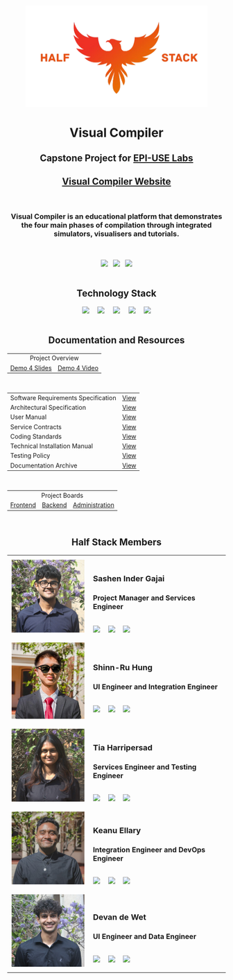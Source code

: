<div align="center">
    <img src="assets/halfstack.png" width="420" height="auto">
    <br>
    <h1 align="center">Visual Compiler</h1>
    <h2 align="center">Capstone Project for <a href="https://www.epiuselabs.com/">EPI-USE Labs</a></h2>
    <h2 align="center"><a href="https://www.visual-compiler.co.za/">Visual Compiler Website</a></h2>
</div>

<br>

<div align="center">
    <h3 align="center">Visual Compiler is an educational platform that demonstrates the four main phases of compilation through integrated simulators, visualisers and tutorials.</h3>
</div>

<br>
<br>

<div align="center">
    <img src="https://github.com/COS301-SE-2025/Visual-Compiler/actions/workflows/main.yml/badge.svg"> &nbsp;
    <img src="https://codecov.io/gh/COS301-SE-2025/Visual-Compiler/branch/main/graph/badge.svg?flag=backend"> &nbsp;
    <img src="https://img.shields.io/github/issues/COS301-SE-2025/Visual-Compiler?label=Issues">
</div>

<br>

<h2 align="center">Technology Stack</h2>

<div align="center">
    <img src="https://img.shields.io/badge/Svelte-F73C00?style=for-the-badge"> &nbsp;&nbsp;&nbsp;
    <img src="https://img.shields.io/badge/Go-00ADD8?style=for-the-badge"> &nbsp;&nbsp;&nbsp;
    <img src="https://img.shields.io/badge/MongoDB-55AD47?style=for-the-badge"> &nbsp;&nbsp;&nbsp;
    <img src="https://img.shields.io/badge/Docker-1D63ED?style=for-the-badge"> &nbsp;&nbsp;&nbsp;
    <img src="https://img.shields.io/badge/Amazon-FF9C08?style=for-the-badge">
</div>

<br>

<h2 align="center">Documentation and Resources</h2>

<div align="center">
    <table style="border-width: 1px;">
    <tr>
        <td colspan="3" align="center">Project Overview</td>
    </tr>
    <tr>
        <td><a href="https://www.canva.com/design/DAGz64MgHlY/sxAXQf1v8NuPE2XK3Ul20Q/view?utm_content=DAGz64MgHlY&utm_campaign=designshare&utm_medium=link2&utm_source=uniquelinks&utlId=h35f455f73b">Demo 4 Slides</a></td>
        <td><a href="https://drive.google.com/file/d/10CuCgy4wsezJKMnCf2ipH4JdN9SfmhSj/view?usp=sharing">Demo 4 Video</a></td>
    </tr>
    </table>
</div>

<br>

<div align="center">
    <table style="border-width: 1px;">
    <tr>
        <td>Software Requirements Specification</td>
        <td><a href="https://drive.google.com/file/d/15EytKXjgnE-WVOHrF8PX7H9vcrV_uNYD/view?usp=sharing">View</a></td>
    </tr>
    <tr>
        <td>Architectural Specification</td>
        <td><a href="https://drive.google.com/file/d/1jm6trFPui5GSlbyyLVMTeh45a5Nb3Jii/view?usp=sharing">View</a></td>
    </tr>
    <tr>
        <td>User Manual</td>
        <td><a href="https://drive.google.com/file/d/1GHejUyB5W3aPVLFBvzI-kt5ZTXEl4UZ4/view?usp=sharing">View</a></td>
    </tr>
        <tr>
        <td>Service Contracts</td>
        <td><a href="https://drive.google.com/file/d/1BSccaudyK0o8p3Ot7cbbFsPzgLQHEEal/view?usp=sharing">View</a></td>
    </tr>
    <tr>
        <td>Coding Standards</td>
        <td><a href="https://drive.google.com/file/d/1gMkjx20v3id--8wUWDmlei__TC_nlKhW/view?usp=sharing">View</a></td>
    </tr>
    <tr>
        <td>Technical Installation Manual</td>
        <td><a href="https://drive.google.com/file/d/12iGSbdAsCiDCffeyjp1tPmiMDNhjZoiU/view?usp=sharing">View</a></td>
    </tr>
    <tr>
        <td>Testing Policy</td>
        <td><a href="https://drive.google.com/file/d/13AhFizHhbSvmSdfh0Nrr5-TGKcCJ_z-S/view?usp=sharing">View</a></td>
    </tr>
    <tr>
        <td>Documentation Archive</td>
        <td><a href="https://drive.google.com/drive/folders/1Bwf4zI9UTJtxRjaBUjaK8TTudrES6LF0?usp=sharing">View</a></td>
    </tr>
    </table>
</div>

<br>

<div align="center">
    <table style="border-width: 1px;">
    <tr>
        <td colspan="3" align="center">Project Boards</td>
    </tr>
    <tr>
        <td><a href="https://github.com/orgs/COS301-SE-2025/projects/162">Frontend</a></td>
        <td><a href="https://github.com/orgs/COS301-SE-2025/projects/171">Backend</a></td>
        <td><a href="https://github.com/orgs/COS301-SE-2025/projects/173">Administration</a></td>
    </tr>
    </table>
</div>

<br>

<div align="center">
    <h2 align="center">Half Stack Members</h2>
    <table style="border-width: 1px; width: 100%;">
        <tr>
            <td style="vertical-align: middle; width: auto; padding: 10px;">
                <img src="assets/sashen.jpg" width="200" height="auto" style="object-fit: cover;">
            </td>
            <td style="vertical-align: middle; width: auto; padding: 10px;">
                <h2><b style="font-size: 18px;">Sashen Inder Gajai</b></h2>
                <h3><b style="font-size: 16px;">Project Manager and Services Engineer</b></h3>
                <br>
                <a href="https://github.com/sashen-tv">
                    <img src="https://img.shields.io/badge/GitHub-010409?style=for-the-badge"></a> &nbsp;&nbsp;&nbsp;
                <a href="https://www.linkedin.com/in/sashen-inder-gajai/">
                    <img src="https://img.shields.io/badge/LinkedIn-007AB5?style=for-the-badge"></a> &nbsp;&nbsp;&nbsp;
                <a href="sashengajai.sg@gmail.com">
                    <img src="https://img.shields.io/badge/GMail-EB483B?style=for-the-badge"></a>
                <br>
            </td>
        </tr>
        <tr>
            <td style="vertical-align: middle; width: auto; padding: 10px;">
                <img src="assets/austin.jpg" width="200" height="auto" style="object-fit: cover;">
            </td>
            <td style="vertical-align: middle; width: auto; padding: 10px;">
                <h2><b style="font-size: 18px;">Shinn-Ru Hung</b></h2>
                <h3><b style="font-size: 16px;">UI Engineer and Integration Engineer</b></h3>
                <br>
                <a href="https://github.com/Au5tin-R">
                    <img src="https://img.shields.io/badge/GitHub-010409?style=for-the-badge"></a> &nbsp;&nbsp;&nbsp;
                <a href="https://www.linkedin.com/in/shinn-ru-hung-au5tin-r/">
                    <img src="https://img.shields.io/badge/LinkedIn-007AB5?style=for-the-badge"></a> &nbsp;&nbsp;&nbsp;
                <a href="srhung1231@gmail.com">
                    <img src="https://img.shields.io/badge/GMail-EB483B?style=for-the-badge"></a>
                <br>
            </td>
        </tr>
        <tr>
            <td style="vertical-align: middle; width: auto; padding: 10px;">
                <img src="assets/tia.jpg" width="200" height="auto" style="object-fit: cover;">
            </td>
            <td style="vertical-align: middle; width: auto; padding: 10px;">
                <h2><b style="font-size: 18px;">Tia Harripersad</b></h2>
                <h3><b style="font-size: 16px;">Services Engineer and Testing Engineer</b></h3>
                <br>
                <a href="https://github.com/Tia-H">
                    <img src="https://img.shields.io/badge/GitHub-010409?style=for-the-badge"></a> &nbsp;&nbsp;&nbsp;
                <a href="https://www.linkedin.com/in/tia-harripersad-316143356/">
                    <img src="https://img.shields.io/badge/LinkedIn-007AB5?style=for-the-badge"></a> &nbsp;&nbsp;&nbsp;
                <a href="tiaharripersad@gmail.com">
                    <img src="https://img.shields.io/badge/GMail-EB483B?style=for-the-badge"></a>
                <br>
            </td>
        </tr>
        <tr>
            <td style="vertical-align: middle; width: auto; padding: 10px;">
                <img src="assets/keanu.jpg" width="200" height="auto" style="object-fit: cover;">
            </td>
            <td style="vertical-align: middle; width: auto; padding: 10px;">
                <h2><b style="font-size: 18px;">Keanu Ellary</b></h2>
                <h3><b style="font-size: 16px;">Integration Engineer and DevOps Engineer</b></h3>
                <br>
                <a href="https://github.com/Keanu-Ellary">
                    <img src="https://img.shields.io/badge/GitHub-010409?style=for-the-badge"></a> &nbsp;&nbsp;&nbsp;
                <a href="https://www.linkedin.com/in/keanu-ellary-187281355/">
                    <img src="https://img.shields.io/badge/LinkedIn-007AB5?style=for-the-badge"></a> &nbsp;&nbsp;&nbsp;
                <a href="ellarykeanu@gmail.com">
                    <img src="https://img.shields.io/badge/GMail-EB483B?style=for-the-badge"></a>
                <br>
            </td>
        </tr>
        <tr>
            <td style="vertical-align: middle; width: auto; padding: 10px;">
                <img src="assets/devan.jpg" width="200" height="auto" style="object-fit: cover;">
            </td>
            <td style="vertical-align: middle; width: auto; padding: 10px;">
                <h2><b style="font-size: 18px;">Devan de Wet</b></h2>
                <h3><b style="font-size: 16px;">UI Engineer and Data Engineer</b></h3>
                <br>
                <a href="https://github.com/DevanDewet">
                    <img src="https://img.shields.io/badge/GitHub-010409?style=for-the-badge"></a> &nbsp;&nbsp;&nbsp;
                <a href="https://www.linkedin.com/in/devan-klaassen-750681360/">
                    <img src="https://img.shields.io/badge/LinkedIn-007AB5?style=for-the-badge"></a> &nbsp;&nbsp;&nbsp;
                <a href="devandewet@gmail.com">
                    <img src="https://img.shields.io/badge/GMail-EB483B?style=for-the-badge"></a>
                <br>
            </td>
        </tr>
    </table>
</div>
